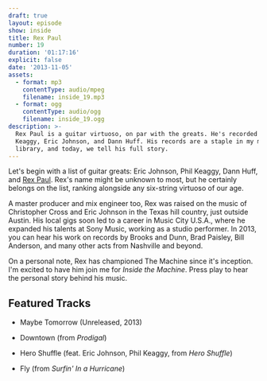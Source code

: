```yaml
---
draft: true
layout: episode
show: inside
title: Rex Paul
number: 19
duration: '01:17:16'
explicit: false
date: '2013-11-05'
assets:
  - format: mp3
    contentType: audio/mpeg
    filename: inside_19.mp3
  - format: ogg
    contentType: audio/ogg
    filename: inside_19.ogg
description: >-
  Rex Paul is a guitar virtuoso, on par with the greats. He's recorded with Phil
  Keaggy, Eric Johnson, and Dann Huff. His records are a staple in my music
  library, and today, we tell his full story.
---
```

Let's begin with a list of guitar greats: Eric Johnson, Phil Keaggy, Dann Huff, and [Rex Paul](http://rexpaulmusic.com). Rex's name might be unknown to most, but he certainly belongs on the list, ranking alongside any six-string virtuoso of our age.

A master producer and mix engineer too, Rex was raised on the music of Christopher Cross and Eric Johnson in the Texas hill country, just outside Austin. His local gigs soon led to a career in Music City U.S.A., where he expanded his talents at Sony Music, working as a studio performer. In 2013, you can hear his work on records by Brooks and Dunn, Brad Paisley, Bill Anderson, and many other acts from Nashville and beyond.

On a personal note, Rex has championed The Machine since it's inception. I'm excited to have him join me for _Inside the Machine_. Press play to hear the personal story behind his music.

## Featured Tracks

* Maybe Tomorrow (Unreleased, 2013)

* Downtown (from _Prodigal_)

* Hero Shuffle (feat. Eric Johnson, Phil Keaggy, from _Hero Shuffle_)

* Fly (from _Surfin' In a Hurricane_)